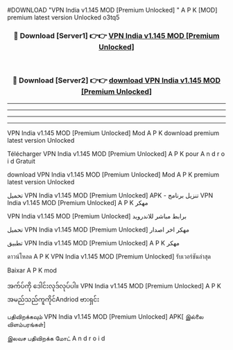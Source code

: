 #DOWNLOAD "VPN India v1.145 MOD [Premium Unlocked] " A P K [MOD] premium latest version Unlocked o3tq5 



<div align="center">

<h3>🔴 Download [Server1] 👉👉 <a href="https://apkdownload12.web.app/?title=VPN India v1.145 MOD [Premium Unlocked] ">VPN India v1.145 MOD [Premium Unlocked]  </a></h3><br>

<h3>🔴 Download [Server2] 👉👉 <a href="https://apkdownload12.web.app/?title=VPN India v1.145 MOD [Premium Unlocked] ">download VPN India v1.145 MOD [Premium Unlocked]  </a></h3>
</div>


----------------------------------------------------------

----------------------------------------------------------

----------------------------------------------------------

----------------------------------------------------------


VPN India v1.145 MOD [Premium Unlocked]  Mod A P K download premium latest version Unlocked

Télécharger  VPN India v1.145 MOD [Premium Unlocked]  A P K pour A n d r o i d Gratuit

download VPN India v1.145 MOD [Premium Unlocked]  Mod A P K premium latest version Unlocked

تحميل VPN India v1.145 MOD [Premium Unlocked]  APK - تنزيل برنامج VPN India v1.145 MOD [Premium Unlocked]  A P K مهكر

VPN India v1.145 MOD [Premium Unlocked]  برابط مباشر للاندرويد

تحميل VPN India v1.145 MOD [Premium Unlocked]  مهكر اخر اصدار

تطبيق VPN India v1.145 MOD [Premium Unlocked]  A P K مهكر

ดาวน์โหลด A P K VPN India v1.145 MOD [Premium Unlocked]  รับเวอร์ชันล่าสุด

Baixar A P K mod

အက်ပ်ကို ဒေါင်းလုဒ်လုပ်ပါ။ VPN India v1.145 MOD [Premium Unlocked]  A P K အမည်သည်ကူကိုင်Andriod ဗားရှင်း

பதிவிறக்கவும் VPN India v1.145 MOD [Premium Unlocked]  APK[ இல்லை விளம்பரங்கள்] 
 
இலவச பதிவிறக்க மோட் A n d r o i d



